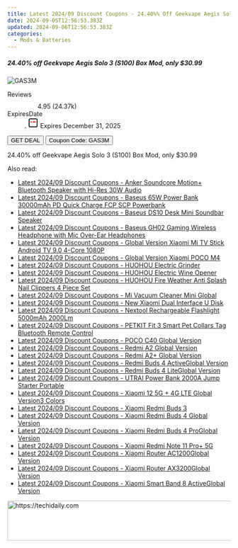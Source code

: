 ```yaml
---
title: Latest 2024/09 Discount Coupons - 24.40%% Off Geekvape Aegis Solo 3 (S100) Box Mod, only $30.99
date: 2024-09-05T12:56:53.383Z
updated: 2024-09-06T12:56:53.383Z
categories:
  - Mods & Batteries
---
```



<div class="max-w-4xl mx-auto grid grid-cols-1 lg:max-w-5xl lg:gap-x-20 lg:grid-cols-2">
  <div class="relative p-3 col-start-1 row-start-1 flex flex-col-reverse rounded-lg bg-gradient-to-t from-black/75 via-black/0 sm:bg-none sm:row-start-2 sm:p-0 lg:row-start-1">
    <h5 class="mt-1 text-lg font-semibold text-white sm:text-slate-900 md:text-2xl dark:sm:text-white">24.40% off Geekvape Aegis Solo 3 (S100) Box Mod, only $30.99</h5>
  </div>
  
  <div class="col-start-1 col-end-3 row-start-1 grid gap-4 sm:mb-6 sm:grid-cols-4 lg:col-start-2 lg:row-span-6 lg:row-end-6 lg:mb-0 lg:gap-6">
      <img src="https://static.shareasale.com/image/90958/deal/GeekvapeAegisSolo3S100BoxMod.png" onClick="javascript:window.open(decodeURIComponent('https%3A%2F%2Fwww.shareasale.com%2Fu.cfm%3Fd%3D1229339%26m%3D90958%26u%3D4338022'), '_blank');void(0);" alt="GAS3M" class="h-60 w-full rounded-lg object-cover sm:col-span-2 sm:h-52 lg:col-span-full" loading="lazy" />
    
  </div>
  <dl class="row-start-2 mt-4 flex items-center text-xs font-medium sm:row-start-3 sm:mt-1 md:mt-2.5 lg:row-start-2">
    <dt class="sr-only">Reviews</dt>
    <dd class="flex items-center text-indigo-600 dark:text-indigo-400">
      <svg width="24" height="24" fill="none" aria-hidden="true" class="mr-1 stroke-current dark:stroke-indigo-500">
        <path d="m12 5 2 5h5l-4 4 2.103 5L12 16l-5.103 3L9 14l-4-4h5l2-5Z" stroke-width="2" stroke-linecap="round" stroke-linejoin="round" />
      </svg>
      <span>4.95 <span class="font-normal text-slate-400">(24.37k)</span></span>
    </dd>
    <dt class="sr-only">ExpiresDate</dt>
    <dd class="flex items-center">
      <svg width="2" height="2" aria-hidden="true" fill="currentColor" class="mx-3 text-slate-300">
        <circle cx="1" cy="1" r="1" />
      </svg>
      <svg width="24" height="24" viewBox="0 0 24 24" fill="none" stroke="currentColor" stroke-width="2">
        <rect x="3" y="3" width="18" height="18" rx="2" fill="#fff" />
        <path d="M6 10L18 10" stroke="red" stroke-width="2" fill="none" />
        <path d="M10 6L10 18" stroke="#fff" stroke-width="2" fill="none" />
      </svg>
      Expires December 31, 2025    </dd>
  </dl>
  <div class="col-start-1 row-start-3 mt-4 self-center sm:col-start-2 sm:row-span-2 sm:row-start-2 sm:mt-0 lg:col-start-1 lg:row-start-3 lg:row-end-4 lg:mt-6">
    <button type="button" onClick="javascript:window.open(decodeURIComponent('https%3A%2F%2Fwww.shareasale.com%2Fu.cfm%3Fd%3D1229339%26m%3D90958%26u%3D4338022'), '_blank');void(0);" class="rounded-lg bg-red-600 px-3 py-2 text-sm font-medium leading-6 text-white">GET DEAL</button>
    <button type="button" onClick="javascript:window.open(decodeURIComponent('https%3A%2F%2Fwww.shareasale.com%2Fu.cfm%3Fd%3D1229339%26m%3D90958%26u%3D4338022'), '_blank');void(0);" class="border-dashed border-2 border-indigo-600 bg-green-100 text-sm leading-6 font-medium py-2 px-3 rounded-lg">Coupon Code: GAS3M</button>
  </div>
  <p class="col-start-1 mt-4 text-sm leading-6 sm:col-span-2 lg:col-span-1 lg:row-start-4 lg:mt-6 dark:text-slate-400">
    24.40% off Geekvape Aegis Solo 3 (S100) Box Mod, only $30.99 
  </p>
</div>
<span class="atpl-alsoreadstyle">Also read:</span>
<div><ul>
<li><a href="https://coupons.techidaily.com/coupon-1118677-share-97331-sale/"><u>Latest 2024/09 Discount Coupons - Anker Soundcore Motion+ Bluetooth Speaker with Hi-Res 30W Audio</u></a></li>
<li><a href="https://coupons.techidaily.com/coupon-1118676-share-97331-sale/"><u>Latest 2024/09 Discount Coupons - Baseus 65W Power Bank 30000mAh PD Quick Charge FCP SCP Powerbank</u></a></li>
<li><a href="https://coupons.techidaily.com/coupon-1118678-share-97331-sale/"><u>Latest 2024/09 Discount Coupons - Baseus DS10 Desk Mini Soundbar Speaker</u></a></li>
<li><a href="https://coupons.techidaily.com/coupon-1118675-share-97331-sale/"><u>Latest 2024/09 Discount Coupons - Baseus GH02 Gaming Wireless Headphone with Mic Over-Ear Headphones</u></a></li>
<li><a href="https://coupons.techidaily.com/coupon-1118712-share-97331-sale/"><u>Latest 2024/09 Discount Coupons - Global Version Xiaomi Mi TV Stick Android TV 9.0 4-Core 1080P</u></a></li>
<li><a href="https://coupons.techidaily.com/coupon-1118705-share-97331-sale/"><u>Latest 2024/09 Discount Coupons - Global Version Xiaomi POCO M4</u></a></li>
<li><a href="https://coupons.techidaily.com/coupon-1118673-share-97331-sale/"><u>Latest 2024/09 Discount Coupons - HUOHOU Electric Grinder</u></a></li>
<li><a href="https://coupons.techidaily.com/coupon-1118672-share-97331-sale/"><u>Latest 2024/09 Discount Coupons - HUOHOU Electric Wine Opener</u></a></li>
<li><a href="https://coupons.techidaily.com/coupon-1118671-share-97331-sale/"><u>Latest 2024/09 Discount Coupons - HUOHOU Fire Weather Anti Splash Nail Clippers 4 Piece Set</u></a></li>
<li><a href="https://coupons.techidaily.com/coupon-1118668-share-97331-sale/"><u>Latest 2024/09 Discount Coupons - Mi Vacuum Cleaner Mini Global</u></a></li>
<li><a href="https://coupons.techidaily.com/coupon-1118679-share-97331-sale/"><u>Latest 2024/09 Discount Coupons - New Xiaomi Dual Interface U Disk</u></a></li>
<li><a href="https://coupons.techidaily.com/coupon-1118667-share-97331-sale/"><u>Latest 2024/09 Discount Coupons - Nextool Rechargeable Flashlight 5000mAh 2000Lm</u></a></li>
<li><a href="https://coupons.techidaily.com/coupon-1118666-share-97331-sale/"><u>Latest 2024/09 Discount Coupons - PETKIT Fit 3 Smart Pet Collars Tag Bluetooth Remote Control</u></a></li>
<li><a href="https://coupons.techidaily.com/coupon-1118708-share-97331-sale/"><u>Latest 2024/09 Discount Coupons - POCO C40 Global Version</u></a></li>
<li><a href="https://coupons.techidaily.com/coupon-1118706-share-97331-sale/"><u>Latest 2024/09 Discount Coupons - Redmi A2 Global Version</u></a></li>
<li><a href="https://coupons.techidaily.com/coupon-1118707-share-97331-sale/"><u>Latest 2024/09 Discount Coupons - Redmi A2+ Global Version</u></a></li>
<li><a href="https://coupons.techidaily.com/coupon-1118716-share-97331-sale/"><u>Latest 2024/09 Discount Coupons - Redmi Buds 4 ActiveGlobal Version</u></a></li>
<li><a href="https://coupons.techidaily.com/coupon-1118715-share-97331-sale/"><u>Latest 2024/09 Discount Coupons - Redmi Buds 4 LiteGlobal Version</u></a></li>
<li><a href="https://coupons.techidaily.com/coupon-1118674-share-97331-sale/"><u>Latest 2024/09 Discount Coupons - UTRAI Power Bank 2000A Jump Starter Portable</u></a></li>
<li><a href="https://coupons.techidaily.com/coupon-1118710-share-97331-sale/"><u>Latest 2024/09 Discount Coupons - Xiaomi 12 5G + 4G LTE Global Version3 Colors</u></a></li>
<li><a href="https://coupons.techidaily.com/coupon-1118713-share-97331-sale/"><u>Latest 2024/09 Discount Coupons - Xiaomi Redmi Buds 3</u></a></li>
<li><a href="https://coupons.techidaily.com/coupon-1118717-share-97331-sale/"><u>Latest 2024/09 Discount Coupons - Xiaomi Redmi Buds 4 Global Version</u></a></li>
<li><a href="https://coupons.techidaily.com/coupon-1118714-share-97331-sale/"><u>Latest 2024/09 Discount Coupons - Xiaomi Redmi Buds 4 ProGlobal Version</u></a></li>
<li><a href="https://coupons.techidaily.com/coupon-1118709-share-97331-sale/"><u>Latest 2024/09 Discount Coupons - Xiaomi Redmi Note 11 Pro+ 5G</u></a></li>
<li><a href="https://coupons.techidaily.com/coupon-1118670-share-97331-sale/"><u>Latest 2024/09 Discount Coupons - Xiaomi Router AC1200Global Version</u></a></li>
<li><a href="https://coupons.techidaily.com/coupon-1118669-share-97331-sale/"><u>Latest 2024/09 Discount Coupons - Xiaomi Router AX3200Global Version</u></a></li>
<li><a href="https://coupons.techidaily.com/coupon-1118711-share-97331-sale/"><u>Latest 2024/09 Discount Coupons - Xiaomi Smart Band 8 ActiveGlobal Version</u></a></li>
</ul></div>

<ins class="adsbygoogle"
      style="display:block"
      data-ad-client="ca-pub-7571918770474297"
      data-ad-slot="8358498916"
      data-ad-format="auto"
      data-full-width-responsive="true"></ins>
<!-- affiliate ads begin -->
<a href="https://appsumo.8odi.net/c/5597632/2123749/7443" target="_top" id="2123749">
  <img src="//a.impactradius-go.com/display-ad/7443-2123749" border="0" alt="https://techidaily.com" width="728" height="90"/>
</a>
<img height="0" width="0" src="https://appsumo.8odi.net/i/5597632/2123749/7443" style="position:absolute;visibility:hidden;" border="0" />
<!-- affiliate ads end -->